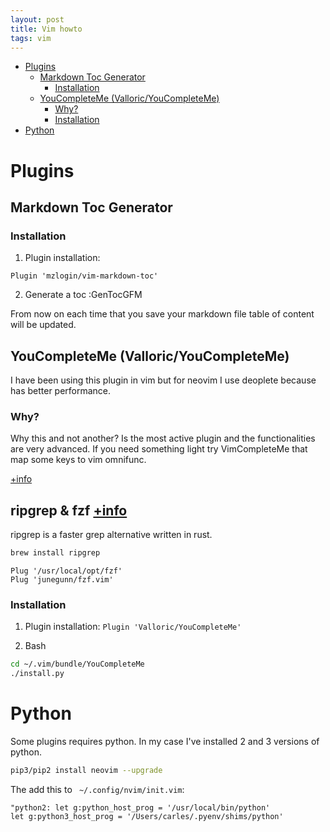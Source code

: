 ```yaml
---
layout: post
title: Vim howto
tags: vim 
---
```



<!-- vim-markdown-toc GFM -->
* [Plugins](#plugins)
	* [Markdown Toc Generator](#markdown-toc-generator)
		* [Installation](#installation)
	* [YouCompleteMe (Valloric/YouCompleteMe)](#youcompleteme-valloricyoucompleteme)
		* [Why?](#why)
		* [Installation](#installation-1)
* [Python](#python)

<!-- vim-markdown-toc -->


# Plugins
## Markdown Toc Generator
### Installation
1. Plugin installation:
```
Plugin 'mzlogin/vim-markdown-toc'
```

2. Generate a toc 
:GenTocGFM

From now on each time that you save your markdown file table of content will be updated.

## YouCompleteMe (Valloric/YouCompleteMe)
I have been using this plugin in vim but for neovim I use deoplete because has better performance.
### Why?
Why this and not another? Is the most active plugin and the functionalities are very advanced. 
If you need something light try VimCompleteMe that map some keys to vim omnifunc.

[+info](https://www.reddit.com/r/vim/comments/4ufblz/alternatives_to_youcompleteme/)

## ripgrep & fzf [+info](https://elliotekj.com/2016/10/30/using-ripgrep-and-fzf-instead-of-the-silver-searcher-and-ctrlp-in-vim/)

ripgrep is a faster grep alternative written in rust.

```bash
brew install ripgrep
``` 

```
Plug '/usr/local/opt/fzf'
Plug 'junegunn/fzf.vim'
```

### Installation

1. Plugin installation:
`Plugin 'Valloric/YouCompleteMe'`

2. Bash

```bash
cd ~/.vim/bundle/YouCompleteMe
./install.py 
```

# Python

Some plugins requires python. In my case I've installed 2 and 3 versions of python.
```bash
pip3/pip2 install neovim --upgrade
```

The add this to ` ~/.config/nvim/init.vim`:
```
"python2: let g:python_host_prog = '/usr/local/bin/python'
let g:python3_host_prog = '/Users/carles/.pyenv/shims/python'
```

